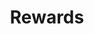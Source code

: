 ---
title : "Rewards"
service_list:
# service item loop
- name : "3rd place in the European Galileo Master competition, University challenge category (2020)"
  image : "images/icons/galileo.png"

# service item loop
- name : "Eiffel prize by the French Federation of Inventors (2019)"
  image : "images/icons/ffi.png"

# service item loop
- name : "1st prize at the Coup2Boost competition by Capgemini (2019)"
  image : "images/icons/coup2boost.png"
  
# service item loop
- name : "Winner of the Best Presentation Award by the Royal Aeronautical Society (2018)"
  image : "images/icons/RAeS_logo.png"
  
# service item loop
- name : "4th place in the Take-off Project Competition at the University of Vienna (2017)"
  image : "images/icons/vienna.png"
  



# custom style
custom_class: "" 
custom_attributes: "" 
custom_css: ""
---